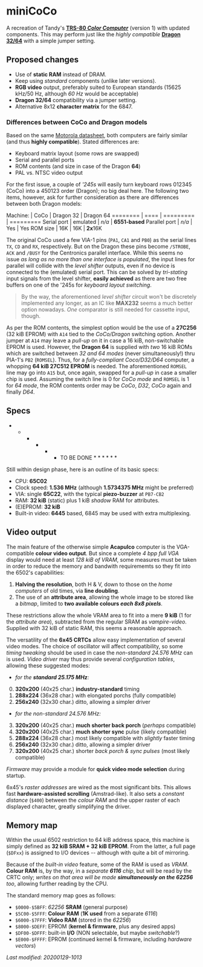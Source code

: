 # miniCoCo

A recreation of Tandy's [**TRS-80 _Color Computer_**](https://en.wikipedia.org/wiki/TRS-80_Color_Computer)
(version 1) with updated components. This may perform just like the _highly compatible_
[**Dragon 32/64**](https://en.wikipedia.org/wiki/Dragon_32/64) with a simple jumper setting.

## Proposed changes

- Use of **static RAM** instead of DRAM.
- Keep using _standard_ components (unlike later versions).
- **RGB video** output, preferably suited to European standards
(15625 kHz/50 Hz, although _60 Hz_ would be acceptable)
- **Dragon 32/64** compatibility via a jumper setting.
- Alternative 8x12 **character matrix** for the 6847.

### Differences between CoCo and Dragon models

Based on the same [Motorola datasheet](http://www.colorcomputerarchive.com/coco/Documents/Datasheets/MC6883%20Synchronous%20Address%20Multiplexer%20(Motorola).pdf),
both computers are fairly similar (and thus **highly compatible**). Stated differences are:

- Keyboard matrix layout (some rows are swapped)
- Serial and parallel ports
- ROM contents (and size in case of the Dragon **64**)
- PAL vs. NTSC video output

For the first issue, a couple of _'245s_ will easily turn keyboard rows 012345 (CoCo)
into a 450123 order (Dragon); no big deal here. The following two items, however, ask for further
consideration as there are differences between both Dragon models:

Machine:      | CoCo     | Dragon 32 | Dragon 64
========      | ====     | ========= | =========
Serial port   | emulated | _n/a_     | **6551-based**
Parallel port | _n/a_    | Yes       | Yes
ROM size      | 16K      | 16K       | **2x**16K

The original CoCo used a few VIA-1 pins (`PA1`, `CA1` and `PB0`) as the serial lines `TX`, `CD` and `RX`, respectively.
But on the Dragon these pins become `/STROBE`, `ACK` and `/BUSY` for the Centronics parallel interface.
While this seems no issue _as long as no more than one interface is populated_, the input lines for parallel will collide with
the _level shifter_ outputs, even if no device is connected to the (emulated) serial port. This can be solved by _tri-stating_
input signals from the level shifter, **easily achieved** as there are two free buffers on one of the '245s for _keyboard layout switching_.

> By the way, the aforementioned _level shifter_ circuit won't be discretely implemented any longer, as an IC like **MAX232**
seems a much better option nowadays. _One_ comparator is still needed for cassette input, though.

As per the ROM contents, the simplest option would be the use of a **27C256** (32 kiB EPROM) with `A14` tied to the _CoCo/Dragon_
switching option. Another jumper at `A14` may leave a _pull-up_ on it in case a 16 kiB, non-switchable EPROM is used. However,
the **Dragon 64** is supplied with _two_ 16 kiB ROMs which are switched between _32 and 64 modes_ (never simultaneously!) thru
PIA-1's `PB2` (`ROMSEL`). Thus, for a _fully-compliant Coco/D32/D64_ computer, a whopping **64 kiB 27C512 EPROM** is needed.
The aforementioned `ROMSEL` line may go into `A15` but, once again, swapped for a _pull-up_ in case a smaller chip is used.
Assuming the switch line is 0 for _CoCo mode_ and `ROMSEL` is 1 for _64 mode_, the ROM contents order may be
_CoCo_, _D32_, _CoCo_ again and finally _D64_.

## Specs

* * * * * * TO BE DONE * * * * * *

Still within design phase, here is an outline of its basic specs:

- CPU: **65C02**
- Clock speed: **1.536 MHz** (although **1.5734375 MHz** might be preferred)
- VIA: single **65C22**, with the typical **piezo-buzzer** at `PB7-CB2`
- RAM: **32 kiB** (static) plus 1 kiB *shadow* RAM for attributes. 
- (E)EPROM: **32 kiB**
- Built-in video: **6445** based, 6845 may be used with extra multiplexing.

## Video output

The main feature of the otherwise simple **Acapulco** computer is the VGA-compatible
**colour video output**. But since a complete _4 bpp full VGA_ display would need
at least _128 kiB of VRAM_, some measures must be taken in order to reduce the memory
and bandwith requirememts so they fit into the 6502's capabilities:

1) **Halving the resolution**, both H & V, down to those on the _home computers_
of old times, via **line doubling**.
1) The use of an **attribute area**, allowing the whole image to be stored like a
_bitmap_, limited to **two available colours _each 8x8 pixels_**.

These restrictions allow the whole VRAM area to fit into a mere **9 kiB** (1 for the
_attribute area_), subtracted from the regular SRAM as _vampire-video_. Supplied with
32 kiB of static RAM, this seems a reasonable approach.

The versatility of the **6x45 CRTCs** allow easy implementation of several video
modes. The choice of oscillator will affect compatibility, so some _timing tweaking_
should be used in case the _non-standard 24.576 MHz_ can is used. _Video driver_ may
thus provide several _configuration tables_, allowing these suggested modes:

- _for the **standard 25.175 MHz**:_
0) **320x200** (40x25 char.) **industry-standard** timing
0) **288x224** (36x28 char.) with elongated porchs (fully compatible)
0) **256x240** (32x30 char.) ditto, allowing a simpler driver

- _for the non-standard 24.576 MHz:_
3) **320x200** (40x25 char.) **much shorter back porch** (_perhaps_ compatible)
3) **320x200** (40x25 char.) **much shorter sync** pulse (likely compatible)
3) **288x224** (36x28 char.) most likely compatible with _slightly_ faster timing
3) **256x240** (32x30 char.) ditto, allowing a simpler driver
3) **320x200** (40x25 char.) shorter _back porch & sync pulses_ (most likely compatible)

_Firmware_ may provide a module for **quick video mode selection** during startup.

6x45's _raster addresses_ are wired as the most significant bits. This allows fast
**hardware-assisted scrolling** (Amstrad-like). It also sets a _constant distance_
(`$400`) between the _colour RAM_ and the upper raster of each displayed character,
greatly simplifying the driver.


## Memory map

Within the usual 6502 restriction to 64 kiB address space, this machine is simply
defined as **32 kiB SRAM + 32 kiB EPROM**. From the latter, a full page (`$DFxx`)
is assigned to I/O devices -- although with quite a bit of mirroring.

Because of the _built-in video_ feature, some of the RAM is used as _VRAM_. **Colour
RAM** is, by the way, in a _separate **6116** chip_, but will be read by the CRTC only;
_writes on that area will be made **simultaneously on the 62256** too_, allowing
further reading by the CPU.

The standard memory map goes as follows:

- `$0000-$5BFF`: _62256_ **SRAM** (general purpose)
- `$5C00-$5FFF`: **Colour RAM** (**1K used** from a separate _6116_)
- `$6000-$7FFF`: **Video RAM** (stored in the _62256_)
- `$8000-$DEFF`: EPROM (**kernel & firmware**, plus any desired apps)
- `$DF00-$DFFF`: built-in **I/O** (NON selectable, but maybe _switchable_?)
- `$E000-$FFFF`: EPROM (continued kernel & firmware, including _hardware vectors_)



_Last modified: 20200129-1013_

